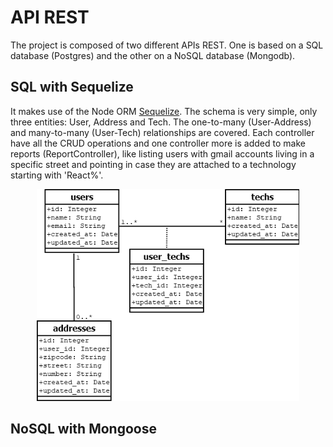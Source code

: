 # API REST
The project is composed of two different APIs REST. One is based on a SQL database (Postgres) and the other on a NoSQL database (Mongodb).

## SQL with Sequelize
It makes use of the Node ORM [Sequelize](https://sequelize.org/). The schema is very simple, only three entities: User, Address and Tech. The one-to-many (User-Address) and many-to-many (User-Tech) relationships are covered. Each controller have all the CRUD operations and one controller more is added to make reports (ReportController), like listing users with gmail accounts living in a specific street and pointing in case they are attached to a technology starting with 'React%'.

<p align="center">
<img src="https://github.com/GuilleAngulo/api-rest/blob/master/sql-sequelize/img/diagram.png" width="420">
</p>

## NoSQL with Mongoose

